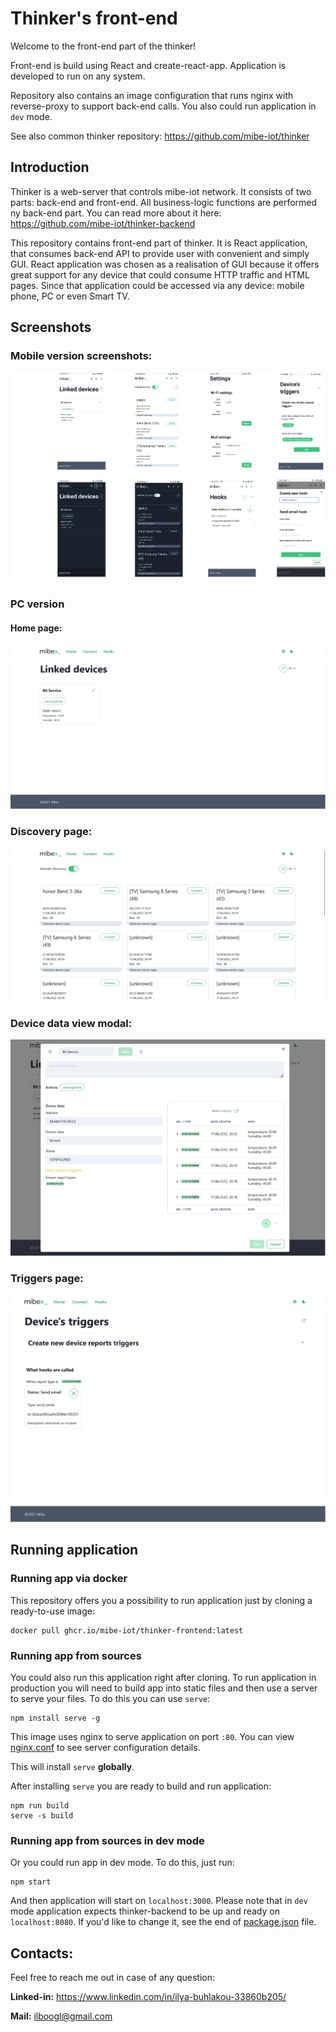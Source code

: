 # Thinker's front-end

Welcome to the front-end part of the thinker!

Front-end is build using React and create-react-app. Application is developed to run on any system.

Repository also contains an image configuration that runs nginx with reverse-proxy to support back-end calls. You also
could run application in `dev` mode.

See also common thinker repository: https://github.com/mibe-iot/thinker

## Introduction

Thinker is a web-server that controls mibe-iot network. It consists of two parts: back-end and front-end. All
business-logic functions are performed ny back-end part. You can read more about it
here: https://github.com/mibe-iot/thinker-backend

This repository contains front-end part of thinker. It is React application, that consumes back-end API to provide user
with convenient and simply GUI. React application was chosen as a realisation of GUI because it offers great support for
any device that could consume HTTP traffic and HTML pages. Since that application could be accessed via any device:
mobile phone, PC or even Smart TV.

## Screenshots

### Mobile version screenshots:

![mobile-screenshots](./screenshots/front-end-screenshots-1.png)

### PC version

#### Home page:

![pc-home-page-screenshot](./screenshots/front-end-screenshots-2.png)

### Discovery page:

![pc-discovery-page-screenshot](./screenshots/front-end-screenshots-3.png)

### Device data view modal:

![pc-discovery-page-screenshot](./screenshots/front-end-screenshots-4.png)

### Triggers page:

![pc-discovery-page-screenshot](./screenshots/front-end-screenshots-5.png)

## Running application

### Running app via docker

This repository offers you a possibility to run application just by cloning a ready-to-use image:

```shell
docker pull ghcr.io/mibe-iot/thinker-frontend:latest
```

### Running app from sources

You could also run this application right after cloning. To run application in production you will need to build app
into static files and then use a server to serve your files. To do this you can use `serve`:

```shell
npm install serve -g
```

This image uses nginx to serve application on port `:80`. You can view [nginx.conf](./nginx.conf) to see server
configuration details.

This will install `serve` **globally**.

After installing `serve` you are ready to build and run application:

```shell
npm run build
serve -s build
```

### Running app from sources in dev mode

Or you could run app in dev mode. To do this, just run:

```shell
npm start
```

And then application will start on `localhost:3000`. Please note that in `dev` mode application expects thinker-backend
to be up and ready on `localhost:8080`. If you'd like to change it, see the end of [package.json](./package.json) file.

## Contacts:

Feel free to reach me out in case of any question:

**Linked-in:** https://www.linkedin.com/in/ilya-buhlakou-33860b205/

**Mail:** ilboogl@gmail.com